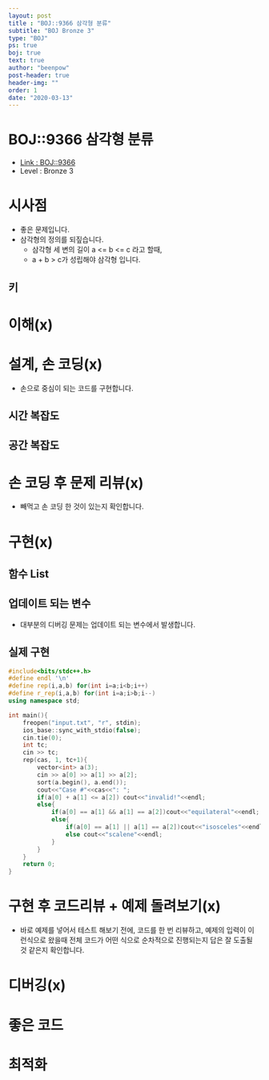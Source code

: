 ```yaml
---
layout: post
title : "BOJ::9366 삼각형 분류"
subtitle: "BOJ Bronze 3"
type: "BOJ"
ps: true
boj: true
text: true
author: "beenpow"
post-header: true
header-img: ""
order: 1
date: "2020-03-13"
---
```



# BOJ::9366 삼각형 분류
- [Link : BOJ::9366](https://www.acmicpc.net/problem/9366)
- Level : Bronze 3

# 시사점
- 좋은 문제입니다.
- 삼각형의 정의를 되짚습니다.
  - 삼각형 세 변의 길이 a <= b <= c 라고 할때,
  - a + b > c가 성립해야 삼각형 입니다.

## 키

# 이해(x)

# 설계, 손 코딩(x)
- 손으로 중심이 되는 코드를 구현합니다.

## 시간 복잡도

## 공간 복잡도

# 손 코딩 후 문제 리뷰(x)
- 빼먹고 손 코딩 한 것이 있는지 확인합니다.

# 구현(x)

## 함수 List 

## 업데이트 되는 변수
- 대부분의 디버깅 문제는 업데이트 되는 변수에서 발생합니다.

## 실제 구현 

```cpp
#include<bits/stdc++.h>
#define endl '\n'
#define rep(i,a,b) for(int i=a;i<b;i++)
#define r_rep(i,a,b) for(int i=a;i>b;i--)
using namespace std;

int main(){
    freopen("input.txt", "r", stdin);
    ios_base::sync_with_stdio(false);
    cin.tie(0);
    int tc;
    cin >> tc;
    rep(cas, 1, tc+1){
        vector<int> a(3);
        cin >> a[0] >> a[1] >> a[2];
        sort(a.begin(), a.end());
        cout<<"Case #"<<cas<<": ";
        if(a[0] + a[1] <= a[2]) cout<<"invalid!"<<endl;
        else{
            if(a[0] == a[1] && a[1] == a[2])cout<<"equilateral"<<endl;
            else{
                if(a[0] == a[1] || a[1] == a[2])cout<<"isosceles"<<endl;
                else cout<<"scalene"<<endl;
            }
        }
    }
    return 0;
}
```

# 구현 후 코드리뷰 + 예제 돌려보기(x)
- 바로 예제를 넣어서 테스트 해보기 전에, 코드를 한 번 리뷰하고, 예제의 입력이 이런식으로 왔을때
  전체 코드가 어떤 식으로 순차적으로 진행되는지 답은 잘 도출될 것 같은지 확인합니다.

# 디버깅(x)

# 좋은 코드

# 최적화

